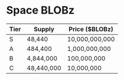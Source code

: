 # Space BLOBz

| Tier  | Supply     | Price ($BLOBz) |
| ----- | ---------- |----------------|
| S     | 48,440     | 10,000,000,000 |
| A     | 484,400    | 1,000,000,000  |
| B     | 4,844,000  | 100,000,000    |
| C     | 48,440,000 | 10,000,000     |
